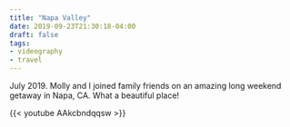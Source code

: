 ```yaml
---
title: "Napa Valley"
date: 2019-09-23T21:30:18-04:00
draft: false
tags:
- videography
- travel
---
```


July 2019. Molly and I joined family friends on an amazing long weekend getaway in Napa, CA. What a beautiful place!

{{< youtube AAkcbndqqsw >}}
